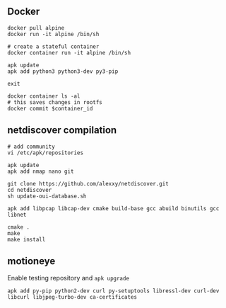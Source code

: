
Docker
------
````
docker pull alpine
docker run -it alpine /bin/sh

# create a stateful container
docker container run -it alpine /bin/sh

apk update
apk add python3 python3-dev py3-pip

exit

docker container ls -al
# this saves changes in rootfs
docker commit $container_id
````

netdiscover compilation
-----------------------

````
# add community
vi /etc/apk/repositories

apk update
apk add nmap nano git 

git clone https://github.com/alexxy/netdiscover.git
cd netdiscover
sh update-oui-database.sh

apk add libpcap libcap-dev cmake build-base gcc abuild binutils gcc libnet

cmake .
make
make install
````

motioneye
---------
Enable testing repository and `apk upgrade`

```
apk add py-pip python2-dev curl py-setuptools libressl-dev curl-dev libcurl libjpeg-turbo-dev ca-certificates

```
